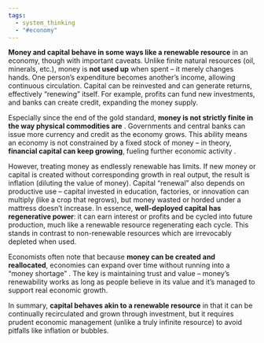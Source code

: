 ```yaml
---
tags:
  - system_thinking
  - "#economy"
---
```


**Money and capital behave in some ways like a renewable resource** in an economy, though with important caveats. Unlike finite natural resources (oil, minerals, etc.), money is **not used up** when spent – it merely changes hands. One person’s expenditure becomes another’s income, allowing continuous circulation. Capital can be reinvested and can generate returns, effectively “renewing” itself. For example, profits can fund new investments, and banks can create credit, expanding the money supply. 

Especially since the end of the gold standard, **money is not strictly finite in the way physical commodities are** . Governments and central banks can issue more currency and credit as the economy grows. This ability means an economy is not constrained by a fixed stock of money – in theory, **financial capital can keep growing**, fueling further economic activity . 

However, treating money as endlessly renewable has limits. If new money or capital is created without corresponding growth in real output, the result is inflation (diluting the value of money). Capital “renewal” also depends on productive use – capital invested in education, factories, or innovation can multiply (like a crop that regrows), but money wasted or horded under a mattress doesn’t increase. In essence, **well-deployed capital has regenerative power**: it can earn interest or profits and be cycled into future production, much like a renewable resource regenerating each cycle. This stands in contrast to non-renewable resources which are irrevocably depleted when used. 

Economists often note that because **money can be created and reallocated**, economies can expand over time without running into a “money shortage” . The key is maintaining trust and value – money’s renewability works as long as people believe in its value and it’s managed to support real economic growth. 

In summary, **capital behaves akin to a renewable resource** in that it can be continually recirculated and grown through investment, but it requires prudent economic management (unlike a truly infinite resource) to avoid pitfalls like inflation or bubbles.